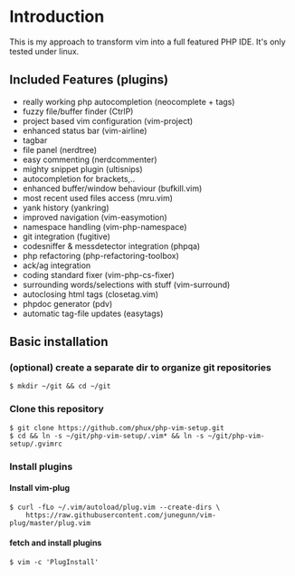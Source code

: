 # Introduction
This is my approach to transform vim into a full featured PHP IDE. It's only tested under linux.

## Included Features (plugins)

* really working php autocompletion (neocomplete + tags)
* fuzzy file/buffer finder (CtrlP)
* project based vim configuration (vim-project)
* enhanced status bar (vim-airline)
* tagbar
* file panel (nerdtree)
* easy commenting (nerdcommenter)
* mighty snippet plugin (ultisnips)
* autocompletion for brackets,..
* enhanced buffer/window behaviour (bufkill.vim)
* most recent used files access (mru.vim)
* yank history (yankring)
* improved navigation (vim-easymotion)
* namespace handling (vim-php-namespace)
* git integration (fugitive)
* codesniffer & messdetector integration (phpqa)
* php refactoring (php-refactoring-toolbox)
* ack/ag integration
* coding standard fixer (vim-php-cs-fixer)
* surrounding words/selections with stuff (vim-surround)
* autoclosing html tags (closetag.vim)
* phpdoc generator (pdv)
* automatic tag-file updates (easytags)


## Basic installation

### (optional) create a separate dir to organize git repositories

```
$ mkdir ~/git && cd ~/git
```

### Clone this repository
```
$ git clone https://github.com/phux/php-vim-setup.git
$ cd && ln -s ~/git/php-vim-setup/.vim* && ln -s ~/git/php-vim-setup/.gvimrc
```

### Install plugins
#### Install vim-plug
```
$ curl -fLo ~/.vim/autoload/plug.vim --create-dirs \
    https://raw.githubusercontent.com/junegunn/vim-plug/master/plug.vim
```
#### fetch and install plugins

```
$ vim -c 'PlugInstall'
```

